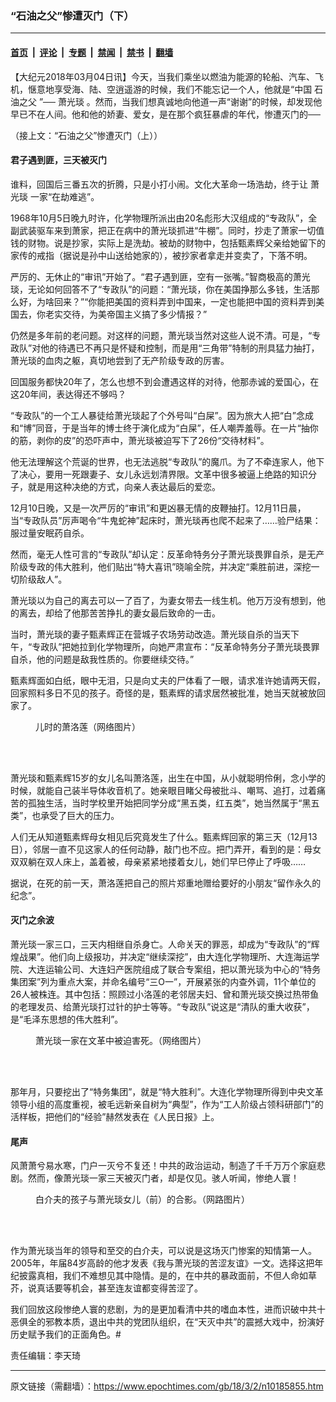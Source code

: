 ### “石油之父”惨遭灭门（下）

---

#### [首页](../../../..?n10185855) &nbsp;|&nbsp; [评论](../../../../../epoch-comment?n10185855) &nbsp;|&nbsp; [专题](../../../../../epoch-special?n10185855) &nbsp;|&nbsp; [禁闻](../../../../../epoch-news?n10185855) &nbsp;|&nbsp; [禁书](../../../../../books?n10185855) &nbsp;|&nbsp; [翻墙](https://github.com/gfw-breaker/nogfw/blob/master/README.md?n10185855)


<div class="post_content" id="artbody" itemprop="articleBody">
 <!-- article content begin -->
 <p>
  【大纪元2018年03月04日讯】今天，当我们乘坐以燃油为能源的轮船、汽车、飞机，惬意地享受海、陆、空逍遥游的时候，我们不能忘记一个人，他就是“中国
  <ok href="https://www.epochtimes.com/gb/tag/%E7%9F%B3%E6%B2%B9%E4%B9%8B%E7%88%B6.html">
   石油之父
  </ok>
  ”──
  <ok href="https://www.epochtimes.com/gb/tag/%E8%90%A7%E5%85%89%E7%90%B0.html">
   萧光琰
  </ok>
  。然而，当我们想真诚地向他道一声“谢谢”的时候，却发现他早已不在人间。他和他的娇妻、爱女，是在那个疯狂暴虐的年代，惨遭灭门的──
 </p>
 <p>
  <ok href="https://www.epochtimes.com/gb/18/3/2/n10185727.htm">
   （接上文：“石油之父”惨遭灭门（上））
  </ok>
 </p>
 <h4>
  君子遇到匪，三天被灭门
 </h4>
 <p>
  谁料，回国后三番五次的折腾，只是小打小闹。文化大革命一场浩劫，终于让
  <ok href="https://www.epochtimes.com/gb/tag/%E8%90%A7%E5%85%89%E7%90%B0.html">
   萧光琰
  </ok>
  一家“在劫难逃”。
 </p>
 <p>
  1968年10月5日晚九时许，化学物理所派出由20名彪形大汉组成的“专政队”，全副武装驱车来到萧家，把正在病中的萧光琰抓进“牛棚”。同时，抄走了萧家一切值钱的财物。说是抄家，实际上是洗劫。被劫的财物中，包括甄素辉父亲给她留下的家传的戒指（据说是孙中山送给她家的），被抄家者拿走并变卖了，下落不明。
 </p>
 <p>
  严厉的、无休止的“审讯”开始了。“君子遇到匪，空有一张嘴。”智商极高的萧光琰，无论如何回答不了“专政队”的问题：“萧光琰，你在美国挣那么多钱，生活那么好，为啥回来？”“你能把美国的资料弄到中国来，一定也能把中国的资料弄到美国去，你老实交待，为美帝国主义搞了多少情报？”
 </p>
 <p>
  仍然是多年前的老问题。对这样的问题，萧光琰当然对这些人说不清。可是，“专政队”对他的待遇已不再只是怀疑和控制，而是用“三角带”特制的刑具猛力抽打，萧光琰的血肉之躯，真切地尝到了无产阶级专政的厉害。
 </p>
 <p>
  回国服务都快20年了，怎么也想不到会遭遇这样的对待，他那赤诚的爱国心，在这20年间，表达得还不够吗？
 </p>
 <p>
  “专政队”的一个工人暴徒给萧光琰起了个外号叫“白屎”。因为旅大人把“白”念成和“博”同音，于是当年的博士终于演化成为“白屎”，任人嘲弄羞辱。在一片“抽你的筋，剥你的皮”的恐吓声中，萧光琰被迫写下了26份“交待材料”。
 </p>
 <p>
  他无法理解这个荒诞的世界，也无法逃脱“专政队”的魔爪。为了不牵连家人，他下了决心，要用一死跟妻子、女儿永远划清界限。文革中很多被逼上绝路的知识分子，就是用这种决绝的方式，向亲人表达最后的爱恋。
 </p>
 <p>
  12月10日晚，又是一次严厉的“审讯”和更凶暴无情的皮鞭抽打。12月11日晨，当“专政队员”厉声喝令“牛鬼蛇神”起床时，萧光琰再也爬不起来了……验尸结果：服过量安眠药自杀。
 </p>
 <p>
  然而，毫无人性可言的“专政队”却认定：反革命特务分子萧光琰畏罪自杀，是无产阶级专政的伟大胜利，他们贴出“特大喜讯”晓喻全院，并决定“乘胜前进，深挖一切阶级敌人”。
 </p>
 <p>
  萧光琰以为自己的离去可以一了百了，为妻女带去一线生机。他万万没有想到，他的离去，却给了他那苦苦挣扎的妻女最后致命的一击。
 </p>
 <p>
  当时，萧光琰的妻子甄素辉正在营城子农场劳动改造。萧光琰自杀的当天下午，“专政队”把她拉到化学物理所，向她严肃宣布：“反革命特务分子萧光琰畏罪自杀，他的问题是敌我性质的。你要继续交待。”
 </p>
 <p>
  甄素辉面如白纸，眼中无泪，只是向丈夫的尸体看了一眼，请求准许她请两天假，回家照料多日不见的孩子。奇怪的是，甄素辉的请求居然被批准，她当天就被放回家了。
 </p>
 <figure aria-describedby="caption-attachment-10186117" class="wp-caption aligncenter" id="attachment_10186117" style="width: 450px">
  <ok href="https://i.epochtimes.com/assets/uploads/2018/03/image004.jpg" target="_blank">
   <img alt="" class="wp-image-10186117 size-medium" src="https://i.epochtimes.com/assets/uploads/2018/03/image004-450x352.jpg"/>
  </ok>
  <br/><figcaption class="wp-caption-text" id="caption-attachment-10186117">
   儿时的萧洛莲（网络图片）
  </figcaption><br/>
 </figure><br/>
 <p>
  萧光琰和甄素辉15岁的女儿名叫萧洛莲，出生在中国，从小就聪明伶俐，念小学的时候，就能自己装半导体收音机了。她亲眼目睹父母被批斗、嘲骂、追打，过着痛苦的孤独生活，当时学校里开始把同学分成“黑五类，红五类”，她当然属于“黑五类”，也承受了巨大的压力。
 </p>
 <p>
  人们无从知道甄素辉母女相见后究竟发生了什么。甄素辉回家的第三天（12月13日），邻居一直不见这家人的任何动静，敲门也不应。把门弄开，看到的是：母女双双躺在双人床上，盖着被，母亲紧紧地搂着女儿，她们早巳停止了呼吸……
 </p>
 <p>
  据说，在死的前一天，萧洛莲把自己的照片郑重地赠给要好的小朋友“留作永久的纪念”。
 </p>
 <h4>
  灭门之余波
 </h4>
 <p>
  萧光琰一家三口，三天内相继自杀身亡。人命关天的罪恶，却成为“专政队”的“辉煌战果”。他们向上级报功，并决定“继续深挖”，由大连化学物理所、大连海运学院、大连运输公司、大连妇产医院组成了联合专案组，把以萧光琰为中心的“特务集团案”列为重点大案，并命名编号“三O一”，开展紧张的内查外调，11个单位的26人被株连。其中包括：照顾过小洛莲的老邻居夫妇、曾和萧光琰交换过热带鱼的老理发员、给萧光琰打过针的护士等等。“专政队”说这是“清队的重大收获”，是“毛泽东思想的伟大胜利”。
 </p>
 <figure aria-describedby="caption-attachment-6639468" class="wp-caption aligncenter" id="attachment_6639468" style="width: 336px">
  <ok href="https://i.epochtimes.com/assets/uploads/2012/10/1210280425382343.jpg" target="_blank">
   <img alt="" class="wp-image-6639468 size-full" src="https://i.epochtimes.com/assets/uploads/2012/10/1210280425382343.jpg"/>
  </ok>
  <br/><figcaption class="wp-caption-text" id="caption-attachment-6639468">
   萧光琰一家在文革中被迫害死。（网络图片）
  </figcaption><br/>
 </figure><br/>
 <p>
  那年月，只要挖出了“特务集团”，就是“特大胜利”。大连化学物理所得到中央文革领导小组的高度重视，被毛远新亲自树为“典型”，作为“工人阶级占领科研部门”的活样板，把他们的“经验”赫然发表在《人民日报》上。
 </p>
 <h4>
  尾声
 </h4>
 <p>
  风萧萧兮易水寒，门户一灭兮不复还！中共的政治运动，制造了千千万万个家庭悲剧。然而，像萧光琰一家三天被灭门者，却是仅见。骇人听闻，惨绝人寰！
 </p>
 <figure aria-describedby="caption-attachment-8831434" class="wp-caption aligncenter" id="attachment_8831434" style="width: 400px">
  <ok href="https://i.epochtimes.com/assets/uploads/2017/02/f5b4ffb221754d3f18cd1317a0b59275.jpg" target="_blank">
   <img alt="" class="wp-image-8831434 size-full" src="https://i.epochtimes.com/assets/uploads/2017/02/f5b4ffb221754d3f18cd1317a0b59275.jpg"/>
  </ok>
  <br/><figcaption class="wp-caption-text" id="caption-attachment-8831434">
   白介夫的孩子与萧光琰女儿（前）的合影。（网路图片）
  </figcaption><br/>
 </figure><br/>
 <p>
  作为萧光琰当年的领导和至交的白介夫，可以说是这场灭门惨案的知情第一人。2005年，年届84岁高龄的他才发表《我与萧光琰的苦涩友谊》一文。选择这把年纪披露真相，我们不难想见其中隐情。是的，在中共的暴政面前，不但人命如草芥，说真话要等机会，甚至连友谊都变得苦涩了。
 </p>
 <p>
  我们回放这段惨绝人寰的悲剧，为的是更加看清中共的嗜血本性，进而识破中共十恶俱全的邪教本质，退出中共的党团队组织，在“天灭中共”的震撼大戏中，扮演好历史赋予我们的正面角色。#
 </p>
 <p>
  责任编辑：李天琦
 </p>
 <!-- article content end -->
 <div id="below_article_ad">
 </div>
</div>


---

原文链接（需翻墙）：https://www.epochtimes.com/gb/18/3/2/n10185855.htm